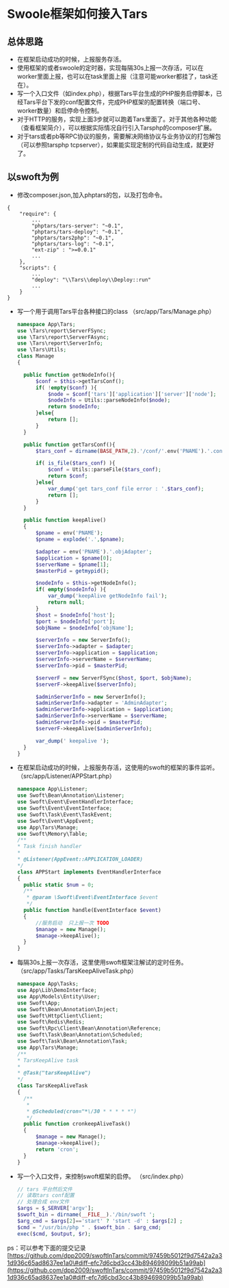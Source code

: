 # Swoole框架如何接入Tars

## 总体思路

* 在框架启动成功的时候，上报服务存活。
* 使用框架的或者swoole的定时器，实现每隔30s上报一次存活，可以在worker里面上报，也可以在task里面上报（注意可能worker都挂了，task还在）。
* 写一个入口文件（如index.php），根据Tars平台生成的PHP服务启停脚本，已经Tars平台下发的conf配置文件，完成PHP框架的配置转换（端口号、worker数量）和启停命令控制。
* 对于HTTP的服务，实现上面3步就可以跑着Tars里面了。对于其他各种功能（查看框架简介），可以根据实际情况自行引入Tarsphp的composer扩展。
* 对于tars或者pb等RPC协议的服务，需要解决网络协议与业务协议的打包解包（可以参照tarsphp tcpserver），如果能实现定制的代码自动生成，就更好了。

## 以swoft为例

* 修改composer.json,加入phptars的包，以及打包命令。

```text
{
    "require": {
        ...
        "phptars/tars-server": "~0.1",
        "phptars/tars-deploy": "~0.1",
        "phptars/tars2php": "~0.1",
        "phptars/tars-log": "~0.1",
        "ext-zip" : ">=0.0.1"
        ...
    },
    "scripts": {
        ...
        "deploy": "\\Tars\\deploy\\Deploy::run"
        ...
    }
}
```

* 写一个用于调用Tars平台各种接口的class （src/app/Tars/Manage.php）

  ```php
  namespace App\Tars;
  use \Tars\report\ServerFSync;
  use \Tars\report\ServerFAsync;
  use \Tars\report\ServerInfo;
  use \Tars\Utils;
  class Manage
  {

    public function getNodeInfo(){
        $conf = $this->getTarsConf();
        if( !empty($conf) ){
            $node = $conf['tars']['application']['server']['node'];
            $nodeInfo = Utils::parseNodeInfo($node);
            return $nodeInfo;
        }else{
            return [];
        }
    }

    public function getTarsConf(){
        $tars_conf = dirname(BASE_PATH,2).'/conf/'.env('PNAME').'.config.conf';

        if( is_file($tars_conf) ){
            $conf = Utils::parseFile($tars_conf);
            return $conf;
        }else{
            var_dump('get tars_conf file error : '.$tars_conf);
            return [];
        }
    }

    public function keepAlive()
    {
        $pname = env('PNAME');
        $pname = explode('.',$pname);

        $adapter = env('PNAME').'.objAdapter';
        $application = $pname[0];
        $serverName = $pname[1];
        $masterPid = getmypid();

        $nodeInfo = $this->getNodeInfo();
        if( empty($nodeInfo) ){
            var_dump('keepAlive getNodeInfo fail');
            return null;
        }
        $host = $nodeInfo['host'];
        $port = $nodeInfo['port'];
        $objName = $nodeInfo['objName'];

        $serverInfo = new ServerInfo();
        $serverInfo->adapter = $adapter;
        $serverInfo->application = $application;
        $serverInfo->serverName = $serverName;
        $serverInfo->pid = $masterPid;

        $serverF = new ServerFSync($host, $port, $objName);
        $serverF->keepAlive($serverInfo);

        $adminServerInfo = new ServerInfo();
        $adminServerInfo->adapter = 'AdminAdapter';
        $adminServerInfo->application = $application;
        $adminServerInfo->serverName = $serverName;
        $adminServerInfo->pid = $masterPid;
        $serverF->keepAlive($adminServerInfo);

        var_dump(' keepalive ');
    }
  }
  ```

* 在框架启动成功的时候，上报服务存活，这使用的swoft的框架的事件监听。 （src/app/Listener/APPStart.php）

  ```php
  namespace App\Listener;
  use Swoft\Bean\Annotation\Listener;
  use Swoft\Event\EventHandlerInterface;
  use Swoft\Event\EventInterface;
  use Swoft\Task\Event\TaskEvent;
  use Swoft\Event\AppEvent;
  use App\Tars\Manage;
  use Swoft\Memory\Table;
  /**
  * Task finish handler
  *
  * @Listener(AppEvent::APPLICATION_LOADER)
  */
  class APPStart implements EventHandlerInterface
  {
    public static $num = 0;
    /**
     * @param \Swoft\Event\EventInterface $event
     */
    public function handle(EventInterface $event)
    {
        //服务启动  只上报一次 TODO
        $manage = new Manage();
        $manage->keepAlive();
    }
  }
  ```

* 每隔30s上报一次存活，这里使用swoft框架注解试的定时任务。 （src/app/Tasks/TarsKeepAliveTask.php）

  ```php
  namespace App\Tasks;
  use App\Lib\DemoInterface;
  use App\Models\Entity\User;
  use Swoft\App;
  use Swoft\Bean\Annotation\Inject;
  use Swoft\HttpClient\Client;
  use Swoft\Redis\Redis;
  use Swoft\Rpc\Client\Bean\Annotation\Reference;
  use Swoft\Task\Bean\Annotation\Scheduled;
  use Swoft\Task\Bean\Annotation\Task;
  use App\Tars\Manage;
  /**
  * TarsKeepAlive task
  *
  * @Task("tarsKeepAlive")
  */
  class TarsKeepAliveTask
  {
    /**
     *
     * @Scheduled(cron="*\/30 * * * * *")
     */
    public function cronkeepAliveTask()
    {
        $manage = new Manage();
        $manage->keepAlive();
        return 'cron';
    }
  }
  ```

* 写一个入口文件，来控制swoft框架的启停。 （src/index.php）

  ```php
  // tars 平台然后文件
  // 读取tars conf配置
  // 处理合成 env文件
  $args = $_SERVER['argv'];
  $swoft_bin = dirname(__FILE__).'/bin/swoft ';
  $arg_cmd = $args[2]=='start' ? 'start -d' : $args[2] ;
  $cmd = "/usr/bin/php " . $swoft_bin . $arg_cmd;
  exec($cmd, $output, $r);
  ```

ps：可以参考下面的提交记录 [https://github.com/dpp2009/swoftInTars/commit/97459b5012f9d7542a2a31d936c65ad8637ee1a0\#diff-efc7d6cbd3cc43b894698099b51a99ab](https://github.com/dpp2009/swoftInTars/commit/97459b5012f9d7542a2a31d936c65ad8637ee1a0#diff-efc7d6cbd3cc43b894698099b51a99ab)

